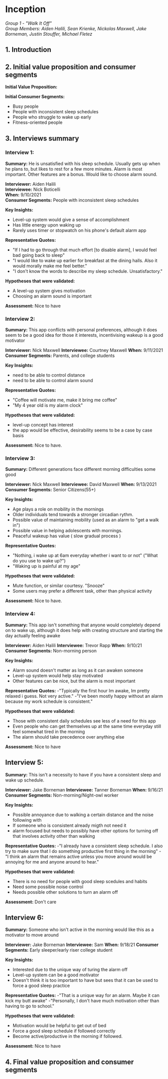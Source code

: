 # Inception

_Group 1 - "Walk It Off"\
Group Members: Aiden Halili, Sean Krienke, Nickolas Maxwell, Jake Borneman, Justin Stouffer, Michael Fletez_

## 1. Introduction

## 2. Initial value proposition and consumer segments

**Initial Value Proposition:**

**Initial Consumer Segments:**

- Busy people
- People with inconsistent sleep schedules
- People who struggle to wake up early
- Fitness-oriented people

## 3. Interviews summary

### Interview 1:

**Summary:** He is unsatisfied with his sleep schedule. Usually gets up when he plans to, but likes to rest for a few more minutes.
Alarm is most important. Other features are a bonus. Would like to choose alarm sound.

**Interviewer:** Aiden Halili\
**Interviewee:** Nick Boticelli\
**When:** 9/10/2021\
**Consumer Segments:** People with inconsistent sleep schedules

**Key Insights:**
- Level-up system would give a sense of accomplishment
- Has little energy upon waking up
- Rarely uses timer or stopwatch on his phone's default alarm app

**Representative Quotes:**
- "If I had to go through that much effort [to disable alarm], I would feel bad going back to sleep"
- "I would like to wake up earlier for breakfast at the dining halls. Also it would morally make me feel better."
- "I don't know the words to describe my sleep schedule. Unsatisfactory."

**Hypotheses that were validated:**
- A level-up system gives motivation
- Choosing an alarm sound is important

**Assessment:** Nice to have

### Interview 2:

**Summary:** This app conflicts with personal preferences, although it does seem to be a good idea for those it interests, incentivising wakeup is a good motivator

**Interviewer:** Nick Maxwell
**Interviewee:** Courtney Maxwell
**When:** 9/11/2021
**Consumer Segments:** Parents, and college students

**Key Insights:**
- need to be able to control distance
- need to be able to control alarm sound

**Representative Quotes:**
- "Coffee will motivate me, make it bring me coffee"
- "My 4 year old is my alarm clock"

**Hypotheses that were validated:**
- level-up concept has interest
- the app would be effective, desirability seems to be a case by case basis

**Assessment:** Nice to have.

### Interview 3:

**Summary:** Different generations face different morning difficulties some good

**Interviewer:** Nick Maxwell
**Interviewee:** David Maxwell
**When:** 9/13/2021
**Consumer Segments:** Senior Citizens(55+)

**Key Insights:**
- Age plays a role on mobility in the mornings
- Older individuals tend towards a stronger circadian rythm.
- Possible value of maintaining mobility (used as an alarm to "get a walk in")
- Possible value in helping adolescents with mornings.
- Peaceful wakeup has value ( slow gradual process )

**Representative Quotes:**
- "Nothing, i wake up at 6am everyday whether i want to or not" ("What do you use to wake up?")
- "Waking up is painful at my age"

**Hypotheses that were validated:**
- Mute function, or similar courtesy. "Snooze"
- Some users may prefer a different task, other than physical activity

**Assessment:** Nice to have.

### Interview 4:

**Summary:** This app isn't something that anyone would completely depend on to wake up, although it does help with creating structure and starting the day actually feeling awake

**Interviewer:** Aiden Halili
**Interviewee:** Trevor Rapp
**When:** 9/10/21
**Consumer Segments:** Non-morning person

**Key Insights:**
- Alarm sound doesn't matter as long as it can awaken someone
- Level-up system would help stay motivated
- Other features can be nice, but the alarm is most important

**Representative Quotes:**
-"Typically the first hour Im awake, Im pretty relaxed i guess. Not very active."
-"I've been mostly happy without an alarm because my work schedule is consistent."

**Hypotheses that were validated:**
- Those with consistent daily schedules see less of a need for this app
- Even people who can get themselves up at the same time everyday still feel somewhat tired in the morning
- The alarm should take precedence over anything else

**Assessment:** Nice to have

## Interview 5:

**Summary:** This isn't a necessity to have if you have a consistent sleep and wake up schedule. 

**Interviewer:** Jake Borneman
**Interviewee:** Tanner Borneman
**When:** 9/16/21
**Consumer Segments:** Non-morning/Night-owl worker

**Key Insights:**
- Possible annoyance due to walking a certain distance and the noise following with
- If someone who is consistent already migth not need it
- alarm focused but needs to possibly have other options for turning off that involves activity other than walking

**Representative Quotes:**
-"I already have a consistent sleep schedule. I also try to make sure that I do something productive first thing in the morning"
-"I think an alarm that remains active unless you move around would be annoying for me and anyone around to hear."

**Hypotheses that were validated:**
- There is no need for people with good sleep scedules and habits
- Need some possible noise control
- Needs possible other solutions to turn an alarm off

**Assessment:** Don't care

## Interview 6:

**Summary:** Someone who isn't active in the morning would like this as a motivator to move around

**Interviewer:** Jake Borneman
**Interviewee:** Sam
**When:** 9/18/21
**Consumer Segments:** Early sleeper/early riser college student

**Key Insights:**
- Interested due to the unique way of turing the alarm off
- Level-up system can be a good motivator
- Doesn't think it is too important to have but sees that it can be used to force a good sleep practice

**Representative Quotes:**
-"That is a unique way for an alarm. Maybe it can kick my butt awake"
-"Personally, I don't have much motivation other than having to go to school."

**Hypotheses that were validated:**
- Motivation would be helpful to get out of bed
- Force a good sleep schedule if followed correctly
- Become active/productive in the morning if followed.

**Assessment:** Nice to have

## 4. Final value proposition and consumer segments

